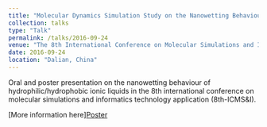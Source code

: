 ```yaml
---
title: "Molecular Dynamics Simulation Study on the Nanowetting Behaviour of Hydrophilic/Hydrophobic Ionic Liquids"
collection: talks
type: "Talk"
permalink: /talks/2016-09-24
venue: "The 8th International Conference on Molecular Simulations and Informatics Technology Application (8th-ICMS&I)"
date: 2016-09-24
location: "Dalian, China"
---
```


Oral and poster presentation on the nanowetting behaviour of hydrophilic/hydrophobic ionic liquids in the 8th international conference on molecular simulations and informatics technology application (8th-ICMS&I).<br>

[More information here][Poster](https://yongjiguan.github.io/files/2016-3.pdf)
